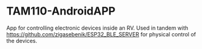 # TAM110-AndroidAPP

App for controlling electronic devices inside an RV. Used in tandem with https://github.com/zigasebenik/ESP32_BLE_SERVER for physical control of the devices.
